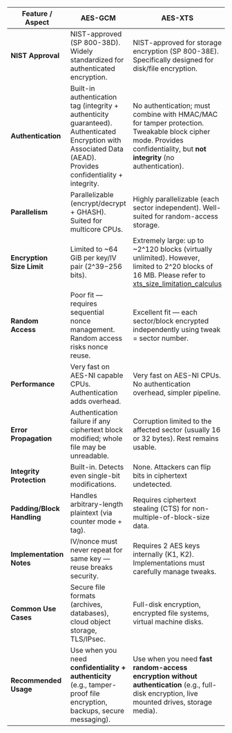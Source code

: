 | Feature / Aspect           | **AES-GCM**                                                                 | **AES-XTS**                                                                 |
|-----------------------------|-----------------------------------------------------------------------------|------------------------------------------------------------------------------|
| **NIST Approval**           | NIST-approved (SP 800-38D). Widely standardized for authenticated encryption. | NIST-approved for storage encryption (SP 800-38E). Specifically designed for disk/file encryption. |
| **Authentication**          | Built-in authentication tag (integrity + authenticity guaranteed). Authenticated Encryption with Associated Data (AEAD). Provides confidentiality + integrity.         | No authentication; must combine with HMAC/MAC for tamper protection. Tweakable block cipher mode. Provides confidentiality, but **not integrity** (no authentication). |
| **Parallelism**             | Parallelizable (encrypt/decrypt + GHASH). Suited for multicore CPUs.       | Highly parallelizable (each sector independent). Well-suited for random-access storage. |
| **Encryption Size Limit**   | Limited to ~64 GiB per key/IV pair (2^39−256 bits).                        | Extremely large: up to ~2^120 blocks (virtually unlimited). However, limited to 2^20 blocks of 16 MB. Please refer to [xts_size_limitation_calculus](xts_size_limitation_calculus.md) |
| **Random Access**           | Poor fit — requires sequential nonce management. Random access risks nonce reuse. | Excellent fit — each sector/block encrypted independently using tweak = sector number. |
| **Performance**             | Very fast on AES-NI capable CPUs. Authentication adds overhead.             | Very fast on AES-NI CPUs. No authentication overhead, simpler pipeline. |
| **Error Propagation**       | Authentication failure if any ciphertext block modified; whole file may be unreadable. | Corruption limited to the affected sector (usually 16 or 32 bytes). Rest remains usable. |
| **Integrity Protection**    | Built-in. Detects even single-bit modifications.                           | None. Attackers can flip bits in ciphertext undetected. |
| **Padding/Block Handling**  | Handles arbitrary-length plaintext (via counter mode + tag).               | Requires ciphertext stealing (CTS) for non-multiple-of-block-size data. |
| **Implementation Notes**    | IV/nonce must never repeat for same key — reuse breaks security.            | Requires 2 AES keys internally (K1, K2). Implementations must carefully manage tweaks. |
| **Common Use Cases**        | Secure file formats (archives, databases), cloud object storage, TLS/IPsec. | Full-disk encryption, encrypted file systems, virtual machine disks. |
| **Recommended Usage**       | Use when you need **confidentiality + authenticity** (e.g., tamper-proof file encryption, backups, secure messaging). | Use when you need **fast random-access encryption without authentication** (e.g., full-disk encryption, live mounted drives, storage media). |

